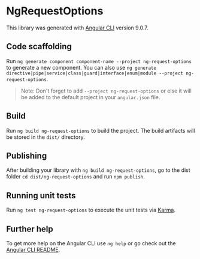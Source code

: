 # NgRequestOptions

This library was generated with [Angular CLI](https://github.com/angular/angular-cli) version 9.0.7.

## Code scaffolding

Run `ng generate component component-name --project ng-request-options` to generate a new component. You can also use `ng generate directive|pipe|service|class|guard|interface|enum|module --project ng-request-options`.
> Note: Don't forget to add `--project ng-request-options` or else it will be added to the default project in your `angular.json` file. 

## Build

Run `ng build ng-request-options` to build the project. The build artifacts will be stored in the `dist/` directory.

## Publishing

After building your library with `ng build ng-request-options`, go to the dist folder `cd dist/ng-request-options` and run `npm publish`.

## Running unit tests

Run `ng test ng-request-options` to execute the unit tests via [Karma](https://karma-runner.github.io).

## Further help

To get more help on the Angular CLI use `ng help` or go check out the [Angular CLI README](https://github.com/angular/angular-cli/blob/master/README.md).
